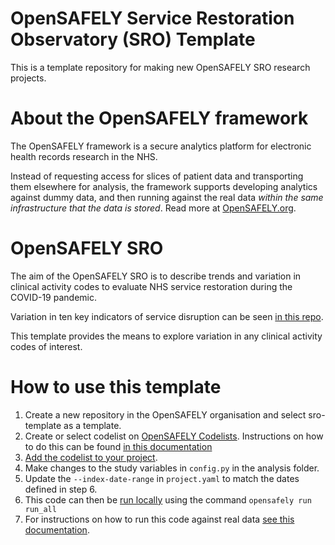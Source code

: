 # OpenSAFELY Service Restoration Observatory (SRO) Template

This is a template repository for making new OpenSAFELY SRO research projects.

# About the OpenSAFELY framework

The OpenSAFELY framework is a secure analytics platform for
electronic health records research in the NHS.

Instead of requesting access for slices of patient data and
transporting them elsewhere for analysis, the framework supports
developing analytics against dummy data, and then running against the
real data *within the same infrastructure that the data is stored*.
Read more at [OpenSAFELY.org](https://opensafely.org).

# OpenSAFELY SRO

The aim of the OpenSAFELY SRO is to describe trends and variation in 
clinical activity codes to evaluate NHS service restoration during the 
COVID-19 pandemic.

Variation in ten key indicators of service disruption can be seen 
[in this repo](https://github.com/opensafely/SRO-Measures). 

This template provides the means to explore variation in any clinical
activity codes of interest.

# How to use this template

1. Create a new repository in the OpenSAFELY organisation and select 
sro-template as a template.
2.  Create or select codelist on [OpenSAFELY Codelists](https://codelists.opensafely.org/).
Instructions on how to do this can be found [in this documentation](https://docs.opensafely.org/en/latest/codelist-creation/)
4.  [Add the codelist to your project](https://docs.opensafely.org/en/latest/codelist-project/).
5.  Make changes to the study variables in `config.py` in the analysis folder.
6.  Update the `--index-date-range` in `project.yaml` to match the dates defined in step 6.
7.  This code can then be [run locally](https://docs.opensafely.org/en/latest/actions-pipelines/#running-your-code-locally) using the command `opensafely run run_all`
8.  For instructions on how to run this code against real data [see this documentation](https://docs.opensafely.org/en/latest/job-server/).


